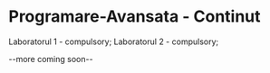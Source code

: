# Programare-Avansata - Continut

Laboratorul 1 - compulsory;
Laboratorul 2 - compulsory;

--more coming soon--
